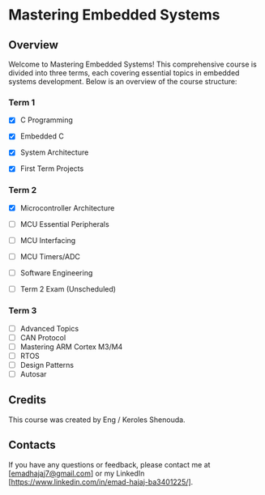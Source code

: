 # Mastering Embedded Systems

## Overview

Welcome to Mastering Embedded Systems! This comprehensive course is divided into three terms, each covering essential topics in embedded systems development. Below is an overview of the course structure:


### Term 1

- [x] C Programming
- [x] Embedded C
- [x] System Architecture
- [x] First Term Projects


### Term 2

- [x] Microcontroller Architecture
- [ ] MCU Essential Peripherals
- [ ] MCU Interfacing
- [ ] MCU Timers/ADC
- [ ] Software Engineering
- [ ] Term 2 Exam (Unscheduled)


### Term 3

- [ ] Advanced Topics
- [ ] CAN Protocol
- [ ] Mastering ARM Cortex M3/M4
- [ ] RTOS
- [ ] Design Patterns
- [ ] Autosar

## Credits

This course was created by Eng / Keroles Shenouda.

## Contacts

If you have any questions or feedback, please contact me at [emadhajaj7@gmail.com]
or my LinkedIn [https://www.linkedin.com/in/emad-hajaj-ba3401225/].

